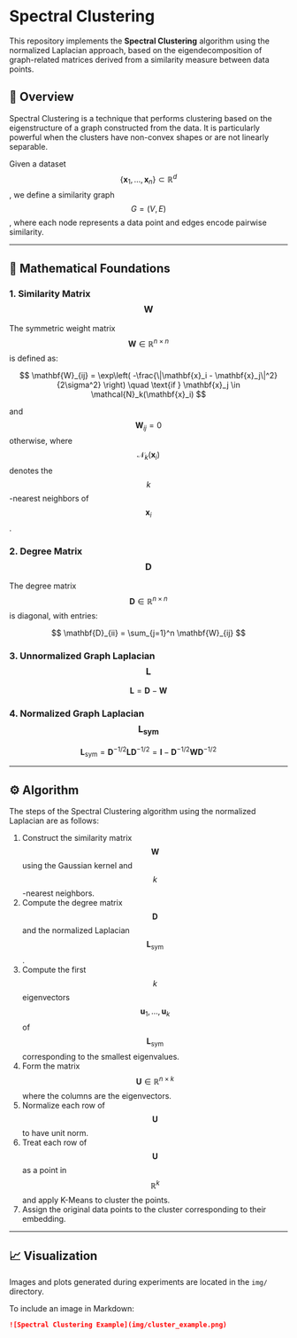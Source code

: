 # Spectral Clustering

This repository implements the **Spectral Clustering** algorithm using the normalized Laplacian approach, based on the eigendecomposition of graph-related matrices derived from a similarity measure between data points.

## 📘 Overview

Spectral Clustering is a technique that performs clustering based on the eigenstructure of a graph constructed from the data. It is particularly powerful when the clusters have non-convex shapes or are not linearly separable.

Given a dataset $$ \{ \mathbf{x}_1, \dots, \mathbf{x}_n \} \subset \mathbb{R}^d $$, we define a similarity graph $$ G = (V, E) $$, where each node represents a data point and edges encode pairwise similarity.

---

## 🧠 Mathematical Foundations

### 1. Similarity Matrix $$ \mathbf{W} $$

The symmetric weight matrix $$ \mathbf{W} \in \mathbb{R}^{n \times n} $$ is defined as:

$$
\mathbf{W}_{ij} = \exp\left( -\frac{\|\mathbf{x}_i - \mathbf{x}_j\|^2}{2\sigma^2} \right) \quad \text{if } \mathbf{x}_j \in \mathcal{N}_k(\mathbf{x}_i)
$$

and $$ \mathbf{W}_{ij} = 0 $$ otherwise, where $$ \mathcal{N}_k(\mathbf{x}_i) $$ denotes the $$ k $$-nearest neighbors of $$ \mathbf{x}_i $$.

### 2. Degree Matrix $$ \mathbf{D} $$

The degree matrix $$ \mathbf{D} \in \mathbb{R}^{n \times n} $$ is diagonal, with entries:

$$
\mathbf{D}_{ii} = \sum_{j=1}^n \mathbf{W}_{ij}
$$

### 3. Unnormalized Graph Laplacian $$ \mathbf{L} $$

$$
\mathbf{L} = \mathbf{D} - \mathbf{W}
$$

### 4. Normalized Graph Laplacian $$ \mathbf{L}_{\text{sym}} $$

$$
\mathbf{L}_{\text{sym}} = \mathbf{D}^{-1/2} \mathbf{L} \mathbf{D}^{-1/2} = \mathbf{I} - \mathbf{D}^{-1/2} \mathbf{W} \mathbf{D}^{-1/2}
$$

---

## ⚙️ Algorithm

The steps of the Spectral Clustering algorithm using the normalized Laplacian are as follows:

1. Construct the similarity matrix $$ \mathbf{W} $$ using the Gaussian kernel and $$ k $$-nearest neighbors.
2. Compute the degree matrix $$ \mathbf{D} $$ and the normalized Laplacian $$ \mathbf{L}_{\text{sym}} $$.
3. Compute the first $$ k $$ eigenvectors $$ \mathbf{u}_1, \dots, \mathbf{u}_k $$ of $$ \mathbf{L}_{\text{sym}} $$ corresponding to the smallest eigenvalues.
4. Form the matrix $$ \mathbf{U} \in \mathbb{R}^{n \times k} $$ where the columns are the eigenvectors.
5. Normalize each row of $$ \mathbf{U} $$ to have unit norm.
6. Treat each row of $$ \mathbf{U} $$ as a point in $$ \mathbb{R}^k $$ and apply K-Means to cluster the points.
7. Assign the original data points to the cluster corresponding to their embedding.

---

## 📈 Visualization

Images and plots generated during experiments are located in the `img/` directory.

To include an image in Markdown:

```markdown
![Spectral Clustering Example](img/cluster_example.png)
